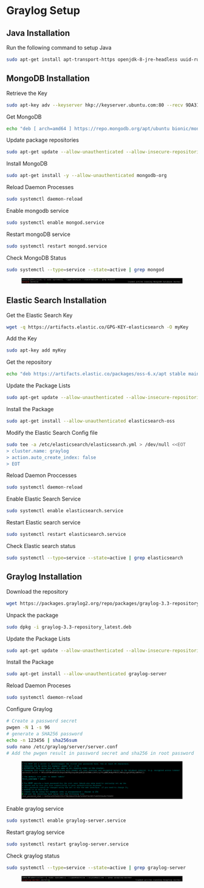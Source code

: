 # Graylog Setup

## Java Installation

Run the following command to setup Java

```bash
sudo apt-get install apt-transport-https openjdk-8-jre-headless uuid-runtime pwgen
```

## MongoDB Installation

Retrieve the Key

```bash
sudo apt-key adv --keyserver hkp://keyserver.ubuntu.com:80 --recv 9DA31620334BD75D9DCB49F368818C72E52529D4
```

Get MongoDB

```bash
echo "deb [ arch=amd64 ] https://repo.mongodb.org/apt/ubuntu bionic/mongodb-org/4.0 multiverse" | sudo tee /etc/apt/sources.list.d/mongodb-org-4.0.list
```

Update package repositories

```bash
sudo apt-get update --allow-unauthenticated --allow-insecure-repositories
```

Install MongoDB

```bash
sudo apt-get install -y --allow-unauthenticated mongodb-org
```

Reload Daemon Processes

```bash
sudo systemctl daemon-reload
```

Enable mongodb service

```bash
sudo systemctl enable mongod.service
```

Restart mongoDB service

```bash
sudo systemctl restart mongod.service
```

Check MongoDB Status

```bash
sudo systemctl --type=service --state=active | grep mongod
```

<figure><img src="../../.gitbook/assets/image (5) (1) (1) (1).png" alt=""><figcaption></figcaption></figure>

## Elastic Search Installation

Get the Elastic Search Key

```bash
wget -q https://artifacts.elastic.co/GPG-KEY-elasticsearch -O myKey
```

Add the Key

```bash
sudo apt-key add myKey
```

Get the repository

```bash
echo "deb https://artifacts.elastic.co/packages/oss-6.x/apt stable main" | sudo tee -a /etc/apt/sources.list.d/elastic-6.x.list
```

Update the Package Lists

```bash
sudo apt-get update --allow-unauthenticated --allow-insecure-repositories
```

Install the Package

```bash
sudo apt-get install --allow-unauthenticated elasticsearch-oss
```

Modify the Elastic Search Config file

```bash
sudo tee -a /etc/elasticsearch/elasticsearch.yml > /dev/null <<EOT
> cluster.name: graylog
> action.auto_create_index: false
> EOT
```

Reload Daemon Proccesses

```bash
sudo systemctl daemon-reload
```

Enable Elastic Search Service

```bash
sudo systemctl enable elasticsearch.service
```

Restart Elastic search service

```bash
sudo systemctl restart elasticsearch.service
```

Check Elastic search status

```bash
sudo systemctl --type=service --state=active | grep elasticsearch
```

## Graylog Installation

Download the repository

```bash
wget https://packages.graylog2.org/repo/packages/graylog-3.3-repository_latest.deb
```

Unpack the package

```bash
sudo dpkg -i graylog-3.3-repository_latest.deb
```

Update the Package Lists

```bash
sudo apt-get update --allow-unauthenticated --allow-insecure-repositories
```

Install the Package

```bash
sudo apt-get install --allow-unauthenticated graylog-server
```

Reload Daemon Proceses

```bash
sudo systemctl daemon-reload
```

Configure Graylog

```bash
# Create a password secret
pwgen -N 1 -s 96
# generate a SHA256 password
echo -n 123456 | sha256sum
sudo nano /etc/graylog/server/server.conf
# Add the pwgen result in password secret and sha256 in root password
```

<figure><img src="../../.gitbook/assets/image (29).png" alt=""><figcaption></figcaption></figure>

Enable graylog service

```bash
sudo systemctl enable graylog-server.service
```

Restart graylog service

```bash
sudo systemctl restart graylog-server.service
```

Check graylog status

```bash
sudo systemctl --type=service --state=active | grep graylog-server
```

<figure><img src="../../.gitbook/assets/image (1) (1) (1) (1) (1) (1) (1) (1) (1) (1) (1) (1) (1) (1).png" alt=""><figcaption></figcaption></figure>
